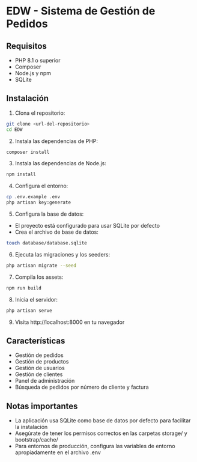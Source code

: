 # EDW - Sistema de Gestión de Pedidos

## Requisitos

- PHP 8.1 o superior
- Composer
- Node.js y npm
- SQLite

## Instalación

1. Clona el repositorio:
```bash
git clone <url-del-repositorio>
cd EDW
```

2. Instala las dependencias de PHP:
```bash
composer install
```

3. Instala las dependencias de Node.js:
```bash
npm install
```

4. Configura el entorno:
```bash
cp .env.example .env
php artisan key:generate
```

5. Configura la base de datos:
- El proyecto está configurado para usar SQLite por defecto
- Crea el archivo de base de datos:
```bash
touch database/database.sqlite
```

6. Ejecuta las migraciones y los seeders:
```bash
php artisan migrate --seed
```

7. Compila los assets:
```bash
npm run build
```

8. Inicia el servidor:
```bash
php artisan serve
```

9. Visita http://localhost:8000 en tu navegador

## Características

- Gestión de pedidos
- Gestión de productos
- Gestión de usuarios
- Gestión de clientes
- Panel de administración
- Búsqueda de pedidos por número de cliente y factura

## Notas importantes

- La aplicación usa SQLite como base de datos por defecto para facilitar la instalación
- Asegúrate de tener los permisos correctos en las carpetas storage/ y bootstrap/cache/
- Para entornos de producción, configura las variables de entorno apropiadamente en el archivo .env

